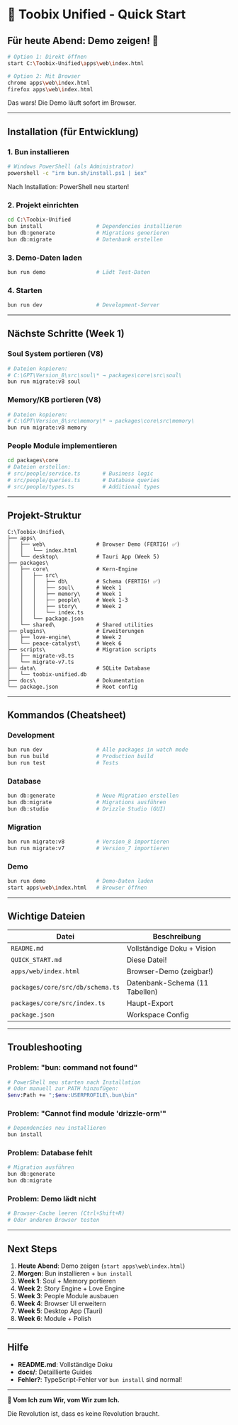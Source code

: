 # 🚀 Toobix Unified - Quick Start

## Für heute Abend: Demo zeigen! 🌟

```bash
# Option 1: Direkt öffnen
start C:\Toobix-Unified\apps\web\index.html

# Option 2: Mit Browser
chrome apps\web\index.html
firefox apps\web\index.html
```

Das wars! Die Demo läuft sofort im Browser.

---

## Installation (für Entwicklung)

### 1. Bun installieren

```bash
# Windows PowerShell (als Administrator)
powershell -c "irm bun.sh/install.ps1 | iex"
```

Nach Installation: PowerShell neu starten!

### 2. Projekt einrichten

```bash
cd C:\Toobix-Unified
bun install                 # Dependencies installieren
bun db:generate             # Migrations generieren
bun db:migrate              # Datenbank erstellen
```

### 3. Demo-Daten laden

```bash
bun run demo                # Lädt Test-Daten
```

### 4. Starten

```bash
bun run dev                 # Development-Server
```

---

## Nächste Schritte (Week 1)

### Soul System portieren (V8)
```bash
# Dateien kopieren:
# C:\GPT\Version_8\src\soul\* → packages\core\src\soul\
bun run migrate:v8 soul
```

### Memory/KB portieren (V8)
```bash
# Dateien kopieren:
# C:\GPT\Version_8\src\memory\* → packages\core\src\memory\
bun run migrate:v8 memory
```

### People Module implementieren
```bash
cd packages\core
# Dateien erstellen:
# src/people/service.ts       # Business logic
# src/people/queries.ts       # Database queries
# src/people/types.ts         # Additional types
```

---

## Projekt-Struktur

```
C:\Toobix-Unified\
├── apps\
│   ├── web\                # Browser Demo (FERTIG! ✅)
│   │   └── index.html
│   └── desktop\            # Tauri App (Week 5)
├── packages\
│   ├── core\               # Kern-Engine
│   │   ├── src\
│   │   │   ├── db\         # Schema (FERTIG! ✅)
│   │   │   ├── soul\       # Week 1
│   │   │   ├── memory\     # Week 1
│   │   │   ├── people\     # Week 1-3
│   │   │   ├── story\      # Week 2
│   │   │   └── index.ts
│   │   └── package.json
│   └── shared\             # Shared utilities
├── plugins\                # Erweiterungen
│   ├── love-engine\        # Week 2
│   └── peace-catalyst\     # Week 6
├── scripts\                # Migration scripts
│   ├── migrate-v8.ts
│   └── migrate-v7.ts
├── data\                   # SQLite Database
│   └── toobix-unified.db
├── docs\                   # Dokumentation
└── package.json            # Root config
```

---

## Kommandos (Cheatsheet)

### Development
```bash
bun run dev                 # Alle packages in watch mode
bun run build               # Production build
bun run test                # Tests
```

### Database
```bash
bun db:generate             # Neue Migration erstellen
bun db:migrate              # Migrations ausführen
bun db:studio               # Drizzle Studio (GUI)
```

### Migration
```bash
bun run migrate:v8          # Version_8 importieren
bun run migrate:v7          # Version_7 importieren
```

### Demo
```bash
bun run demo                # Demo-Daten laden
start apps\web\index.html   # Browser öffnen
```

---

## Wichtige Dateien

| Datei | Beschreibung |
|-------|--------------|
| `README.md` | Vollständige Doku + Vision |
| `QUICK_START.md` | Diese Datei! |
| `apps/web/index.html` | Browser-Demo (zeigbar!) |
| `packages/core/src/db/schema.ts` | Datenbank-Schema (11 Tabellen) |
| `packages/core/src/index.ts` | Haupt-Export |
| `package.json` | Workspace Config |

---

## Troubleshooting

### Problem: "bun: command not found"
```bash
# PowerShell neu starten nach Installation
# Oder manuell zur PATH hinzufügen:
$env:Path += ";$env:USERPROFILE\.bun\bin"
```

### Problem: "Cannot find module 'drizzle-orm'"
```bash
# Dependencies neu installieren
bun install
```

### Problem: Database fehlt
```bash
# Migration ausführen
bun db:generate
bun db:migrate
```

### Problem: Demo lädt nicht
```bash
# Browser-Cache leeren (Ctrl+Shift+R)
# Oder anderen Browser testen
```

---

## Next Steps

1. **Heute Abend**: Demo zeigen (`start apps\web\index.html`)
2. **Morgen**: Bun installieren + `bun install`
3. **Week 1**: Soul + Memory portieren
4. **Week 2**: Story Engine + Love Engine
5. **Week 3**: People Module ausbauen
6. **Week 4**: Browser UI erweitern
7. **Week 5**: Desktop App (Tauri)
8. **Week 6**: Module + Polish

---

## Hilfe

- **README.md**: Vollständige Doku
- **docs/**: Detaillierte Guides
- **Fehler?**: TypeScript-Fehler vor `bun install` sind normal!

---

**🌌 Vom Ich zum Wir, vom Wir zum Ich.**

Die Revolution ist, dass es keine Revolution braucht.
